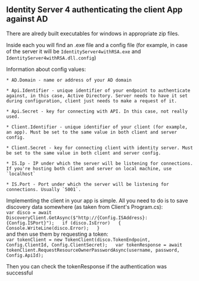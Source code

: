 ## Identity Server 4 authenticating the client App against AD

There are alredy built executables for windows in appropriate zip files.

Inside each you will find an .exe file and a config file (for example, in case of the server it will be `IdentityServer4withRSA.exe` and `IdentityServer4withRSA.dll.config`)

Information about config values:

	* AD.Domain - name or address of your AD domain
	
	* Api.Identifier - unique identifier of your endpoint to authenticate against, in this case, Active Directory. Server needs to have it set during configuration, client just needs to make a request of it.
	
	* Api.Secret - key for connecting with API. In this case, not really used.
	
	* Client.Identifier - unique identifier of your client (for example, an app). Must be set to the same value in both client and server config.
	
	* Client.Secret - key for connecting client with identity server. Must be set to the same value in both client and server config.
	
	* IS.Ip - IP under which the server will be listening for connections. If you're hosting both client and server on local machine, use `localhost`
	
	* IS.Port - Port under which the server will be listening for connections. Usually `5001`.


Implementing the client in your app is simple. All you need to do is to save discovery data somewhere (as taken from Client's Program.cs):  
`
	var disco = await DiscoveryClient.GetAsync($"http://{Config.ISAddress}:{Config.ISPort}");  
	if (disco.IsError)  
	{  
	Console.WriteLine(disco.Error);  
	}
`  
and then use them by requesting a token:  
`
	var tokenClient = new TokenClient(disco.TokenEndpoint, Config.ClientId, Config.ClientSecret);  
	var tokenResponse = await tokenClient.RequestResourceOwnerPasswordAsync(username, password, Config.ApiId);  
`  

Then you can check the tokenResponse if the authentication was successful
